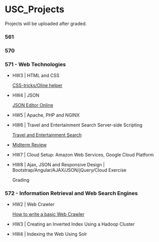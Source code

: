 # USC_Projects
Projects will be uploaded after graded.

### 561

### 570

### 571 -  Web Technologies

- HW3 | HTML and CSS
  
  [CSS-tricks/Oline helper](http://zoeyeoz.github.io/2018/01/23/CSS-tricks-Oline-helper/)

- HW4 | JSON
  
  [JSON Editor Online](http://jsoneditoronline.org)

- HW5 | Apache, PHP and NGINX

- HW6 | Travel and Entertainment Search Server-side Scripting

  [Travel and Entertainment Search](http://cs-server.usc.edu:29369/HW6_Up1RxBf1.php)

- [Midterm Review](http://zoeyeoz.github.io/2018/02/20/571-Web-Technologies-Review/)

- HW7 | Cloud Setup: Amazon Web Services, Google Cloud Platform

- HW8 | Ajax, JSON and Responsive Design | Bootstrap/Angular/AJAX/JSON/jQuery/Cloud Exercise

  Grading

### 572 - Information Retrieval and Web Search Engines

- HW2 | Web Crawler

  [How to write a basic Web Crawler](http://zoeyeoz.github.io/2018/02/09/How-to-write-a-basic-Web-Crawler/)

- HW3 | Creating an Inverted Index Using a Hadoop Cluster 
  
- HW4 | Indexing the Web Using Solr
